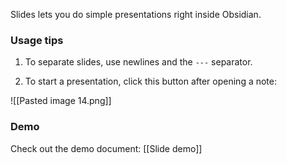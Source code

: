 Slides lets you do simple presentations right inside Obsidian.

### Usage tips

1. To separate slides, use newlines and the `---` separator.

2. To start a presentation, click this button after opening a note:

![[Pasted image 14.png]]

### Demo

Check out the demo document: [[Slide demo]]
